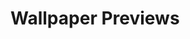 # Wallpaper Previews

<img src="001-totoro.png" alt=""/>
<img src="002-totoro.png" alt=""/>
<img src="003-totoro.png" alt=""/>
<img src="004-totoro.png" alt=""/>
<img src="005-totoro.png" alt=""/>
<img src="006-totoro.png" alt=""/>
<img src="007-totoro.png" alt=""/>
<img src="008-totoro.png" alt=""/>
<img src="009-totoro.png" alt=""/>
<img src="010-totoro.png" alt=""/>
<img src="011-totoro.png" alt=""/>
<img src="012-totoro.png" alt=""/>
<img src="013-totoro.png" alt=""/>
<img src="014-totoro.png" alt=""/>

